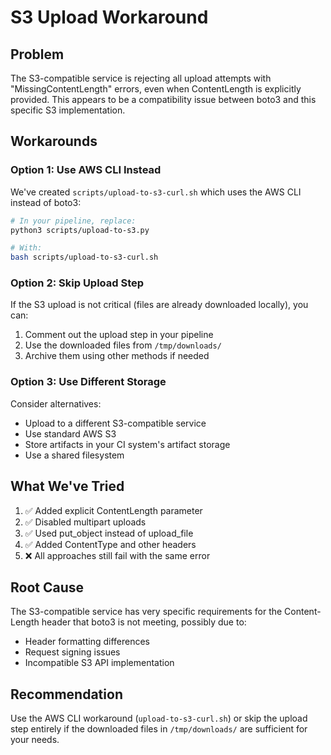 # S3 Upload Workaround

## Problem
The S3-compatible service is rejecting all upload attempts with "MissingContentLength" errors, even when ContentLength is explicitly provided. This appears to be a compatibility issue between boto3 and this specific S3 implementation.

## Workarounds

### Option 1: Use AWS CLI Instead
We've created `scripts/upload-to-s3-curl.sh` which uses the AWS CLI instead of boto3:

```bash
# In your pipeline, replace:
python3 scripts/upload-to-s3.py

# With:
bash scripts/upload-to-s3-curl.sh
```

### Option 2: Skip Upload Step
If the S3 upload is not critical (files are already downloaded locally), you can:

1. Comment out the upload step in your pipeline
2. Use the downloaded files from `/tmp/downloads/`
3. Archive them using other methods if needed

### Option 3: Use Different Storage
Consider alternatives:
- Upload to a different S3-compatible service
- Use standard AWS S3 
- Store artifacts in your CI system's artifact storage
- Use a shared filesystem

## What We've Tried
1. ✅ Added explicit ContentLength parameter
2. ✅ Disabled multipart uploads
3. ✅ Used put_object instead of upload_file
4. ✅ Added ContentType and other headers
5. ❌ All approaches still fail with the same error

## Root Cause
The S3-compatible service has very specific requirements for the Content-Length header that boto3 is not meeting, possibly due to:
- Header formatting differences
- Request signing issues
- Incompatible S3 API implementation

## Recommendation
Use the AWS CLI workaround (`upload-to-s3-curl.sh`) or skip the upload step entirely if the downloaded files in `/tmp/downloads/` are sufficient for your needs.